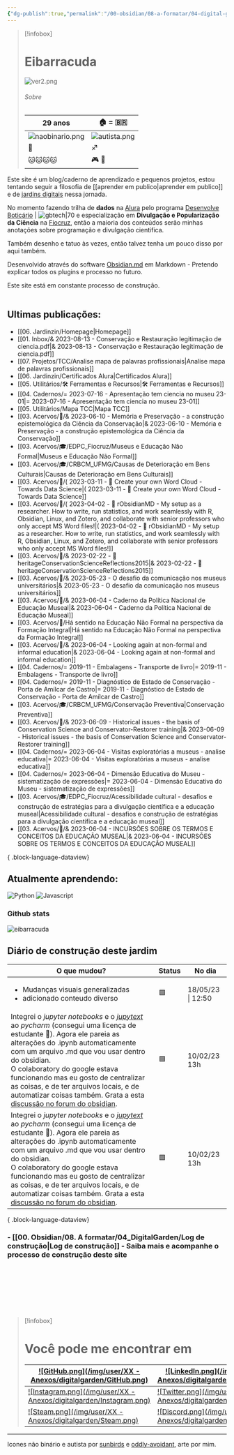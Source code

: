 ```yaml
---
{"dg-publish":true,"permalink":"/00-obsidian/08-a-formatar/04-digital-garden/home/","tags":["digitalgarden","gardenEntry"],"created":"2023-07-30T21:56:35.201-03:00","updated":"2023-02-11T11:51:56.673-03:00"}
---
```



> [!infobox]
> # Eibarracuda
> ![ver2.png](/img/user/XX%20-%20Anexos/ver2.png)
> ###### Sobre
> | 29 anos |  🏠 = 🇧🇷 | 
> | ---- | ---- |
> | ![naobinario.png](/img/user/XX%20-%20Anexos/naobinario.png) | ![autista.png](/img/user/XX%20-%20Anexos/autista.png)|
> | 💍 | ♐ |
> | 🐱🐱🐱🐱 | 🎮 🎨 |
> 



Este site é um blog/caderno de aprendizado e pequenos projetos, estou tentando seguir a filosofia de [[aprender em publico\|aprender em publico]] e de [jardins digitais]() nessa jornada.

No momento fazendo trilha de **dados** na [Alura](https://www.alura.com.br/escola-data-science) pelo programa [Desenvolve Boticário](https://desenvolve.grupoboticario.com.br)  | ![gbtech|70](https://cdn2.gnarususercontent.com.br/1/513497/324f9a88-d5d5-41ea-8860-0cbadf7f31db.png) e especialização em **Divulgação e Popularização da Ciência** na [Fiocruz](https://portal.fiocruz.br), então a maioria dos conteúdos serão minhas anotações sobre programação e divulgação cientifica.

Também desenho e tatuo às vezes, então talvez tenha um pouco disso por aqui também.

Desenvolvido através do software [Obsidian.md](https://obsidian.md) em Markdown - Pretendo explicar todos os plugins e processo no futuro.

Este site está em constante processo de construção.
<br><br>
## Ultimas publicações:
- [[06. Jardinzin/Homepage\|Homepage]]
- [[01. Inbox/& 2023-08-13 - Conservação e Restauração legitimação de ciencia.pdf\|& 2023-08-13 - Conservação e Restauração legitimação de ciencia.pdf]]
- [[07. Projetos/TCC/Analise mapa de palavras profissionais\|Analise mapa de palavras profissionais]]
- [[06. Jardinzin/Certificados Alura\|Certificados Alura]]
- [[05. Utilitários/🛠️ Ferramentas e Recursos\|🛠️ Ferramentas e Recursos]]
- [[04. Cadernos/= 2023-07-16 - Apresentação tem ciencia no museu 23-01\|= 2023-07-16 - Apresentação tem ciencia no museu 23-01]]
- [[05. Utilitários/Mapa TCC\|Mapa TCC]]
- [[03. Acervos/📜️/& 2023-06-10 - Memória e Preservação - a construção epistemológica da Ciência da Conservação\|& 2023-06-10 - Memória e Preservação - a construção epistemológica da Ciência da Conservação]]
- [[03. Acervos/🎓/EDPC_Fiocruz/Museus e Educação Não Formal\|Museus e Educação Não Formal]]
- [[03. Acervos/🎓/CRBCM_UFMG/Causas de Deterioração em Bens Culturais\|Causas de Deterioração em Bens Culturais]]
- [[03. Acervos/📰️/( 2023-03-11  - 📰️ Create your own Word Cloud - Towards Data Science\|( 2023-03-11  - 📰️ Create your own Word Cloud - Towards Data Science]]
- [[03. Acervos/📰️/( 2023-04-02  - 📰️ rObsidianMD - My setup as a researcher. How to write, run statistics, and work seamlessly with R, Obsidian, Linux, and Zotero, and collaborate with senior professors who only accept MS Word files!\|( 2023-04-02  - 📰️ rObsidianMD - My setup as a researcher. How to write, run statistics, and work seamlessly with R, Obsidian, Linux, and Zotero, and collaborate with senior professors who only accept MS Word files!]]
- [[03. Acervos/📜️/& 2023-02-22 - 📜️ heritageConservationScienceReflections2015\|& 2023-02-22 - 📜️ heritageConservationScienceReflections2015]]
- [[03. Acervos/📜️/& 2023-05-23 - O desafio da comunicação nos museus universitários\|& 2023-05-23 - O desafio da comunicação nos museus universitários]]
- [[03. Acervos/📜️/& 2023-06-04 - Caderno da Política Nacional de Educação Museal\|& 2023-06-04 - Caderno da Política Nacional de Educação Museal]]
- [[03. Acervos/📜️/Há sentido na Educação Não Formal na perspectiva da Formação Integral\|Há sentido na Educação Não Formal na perspectiva da Formação Integral]]
- [[03. Acervos/📜️/& 2023-06-04 - Looking again at non-formal and informal education\|& 2023-06-04 - Looking again at non-formal and informal education]]
- [[04. Cadernos/= 2019-11 - Embalagens - Transporte de livro\|= 2019-11 - Embalagens - Transporte de livro]]
- [[04. Cadernos/= 2019-11 - Diagnóstico de Estado de Conservação - Porta de Amílcar de Castro\|= 2019-11 - Diagnóstico de Estado de Conservação - Porta de Amílcar de Castro]]
- [[03. Acervos/🎓/CRBCM_UFMG/Conservação Preventiva\|Conservação Preventiva]]
- [[03. Acervos/📜️/& 2023-06-09 - Historical issues - the basis of Conservation Science and Conservator-Restorer training\|& 2023-06-09 - Historical issues - the basis of Conservation Science and Conservator-Restorer training]]
- [[04. Cadernos/= 2023-06-04 - Visitas exploratórias a museus - analise educativa\|= 2023-06-04 - Visitas exploratórias a museus - analise educativa]]
- [[04. Cadernos/= 2023-06-04 - Dimensão Educativa do Museu - sistematização de expressões\|= 2023-06-04 - Dimensão Educativa do Museu - sistematização de expressões]]
- [[03. Acervos/🎓/EDPC_Fiocruz/Acessibilidade cultural - desafios e construção de estratégias para a divulgação científica e a educação museal\|Acessibilidade cultural - desafios e construção de estratégias para a divulgação científica e a educação museal]]
- [[03. Acervos/📜️/& 2023-06-04 - INCURSÕES SOBRE OS TERMOS E CONCEITOS DA EDUCAÇÃO MUSEAL\|& 2023-06-04 - INCURSÕES SOBRE OS TERMOS E CONCEITOS DA EDUCAÇÃO MUSEAL]]

{ .block-language-dataview}

## Atualmente aprendendo:

![Python](https://res.cloudinary.com/practicaldev/image/fetch/s--zEB5JVr7--/c_limit%2Cf_auto%2Cfl_progressive%2Cq_auto%2Cw_880/https://img.shields.io/badge/Python-3776AB%3Fstyle%3Dfor-the-badge%26logo%3Dpython%26logoColor%3Dwhite) ![Javascript](https://img.shields.io/badge/JavaScript-F7DF1E?style=for-the-badge&logo=javascript&logoColor=black)

### Github stats
<img src="https://github-readme-stats.vercel.app/api/top-langs?username=eibarracuda&show_icons=true&locale=en&layout=compact&theme=dracula" alt="eibarracuda" />



## Diário de construção deste jardim

| O que mudou?                                                                                                                                                                                                                                                                                                                                                                                                                                                                                                                         | Status | No dia            |
| ------------------------------------------------------------------------------------------------------------------------------------------------------------------------------------------------------------------------------------------------------------------------------------------------------------------------------------------------------------------------------------------------------------------------------------------------------------------------------------------------------------------------------------ | ------ | ----------------- |
| <ul><li>Mudanças visuais generalizadas</li><li>adicionado conteudo diverso</li></ul>                                                                                                                                                                                                                                                                                                                                                                                                                                                 | 🟩️    | 18/05/23 \| 12:50 |
| Integrei o *jupyter notebooks* e o [*jupytext*](https://github.com/mwouts/jupytext) ao *pycharm* (consegui uma licença de estudante 🎉). Agora ele pareia as alterações do .ipynb automaticamente com um arquivo .md que vou usar dentro do obsidian.<br> O colaboratory do google estava funcionando mas eu gosto de centralizar as coisas, e de ter arquivos locais, e de automatizar coisas também.  Grata a esta [discussão no forum do obsidian](https://forum.obsidian.md/t/jupyter-notebook-integration-for-obsidian/4951/7). | 🟩️️   | 10/02/23 13h      |
| Integrei o *jupyter notebooks* e o [*jupytext*](https://github.com/mwouts/jupytext) ao *pycharm* (consegui uma licença de estudante 🎉). Agora ele pareia as alterações do .ipynb automaticamente com um arquivo .md que vou usar dentro do obsidian.<br> O colaboratory do google estava funcionando mas eu gosto de centralizar as coisas, e de ter arquivos locais, e de automatizar coisas também.  Grata a esta [discussão no forum do obsidian](https://forum.obsidian.md/t/jupyter-notebook-integration-for-obsidian/4951/7). | 🟩️️   | 10/02/23 13h      |

{ .block-language-dataview}


### - [[00. Obsidian/08. A formatar/04_DigitalGarden/Log de construção\|Log de construção]] -  Saiba mais e acompanhe o processo de construção deste site 





<br><br><br><br><br><br>
> [!infobox]
> # Você pode me encontrar em
> | [![GitHub.png](/img/user/XX - Anexos/digitalgarden/GitHub.png)](https://github.com/eibarracuda) | [![LinkedIn.png](/img/user/XX - Anexos/digitalgarden/LinkedIn.png)](https://www.linkedin.com/in/martasafaneta/) |
> | ---- | ---- |
> | [![Instagram.png](/img/user/XX - Anexos/digitalgarden/Instagram.png)](https://www.instagram.com/eibarracuda/) | [![Twitter.png](/img/user/XX - Anexos/digitalgarden/Twitter.png)](https://twitter.com/eibarracuda)|
> | [![Steam.png](/img/user/XX - Anexos/digitalgarden/Steam.png)](https://steamcommunity.com/id/eibarracuda) | [![Discord.png](/img/user/XX - Anexos/digitalgarden/Discord.png)](https://discord.com/users/175446804274479105) |


***
Icones não binário e autista por [sunbirds](https://www.deviantart.com/sunbirds/art/Non-Binary-Stamp-580741592) e [oddly-avoidant](https://www.deviantart.com/oddly-avoidant/art/autistic-stamp-identity-725296688), arte por mim.

